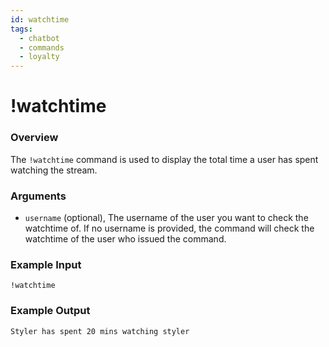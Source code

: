 ```yaml
---
id: watchtime
tags:
  - chatbot
  - commands
  - loyalty
---
```

# !watchtime

### Overview

The `!watchtime` command is used to display the total time a user has spent watching the stream.

### Arguments

- `username` (optional), The username of the user you want to check the watchtime of. If no username is provided, the command will check the watchtime of the user who issued the command.

### Example Input

```
!watchtime
```

### Example Output

```
Styler has spent 20 mins watching styler
```
